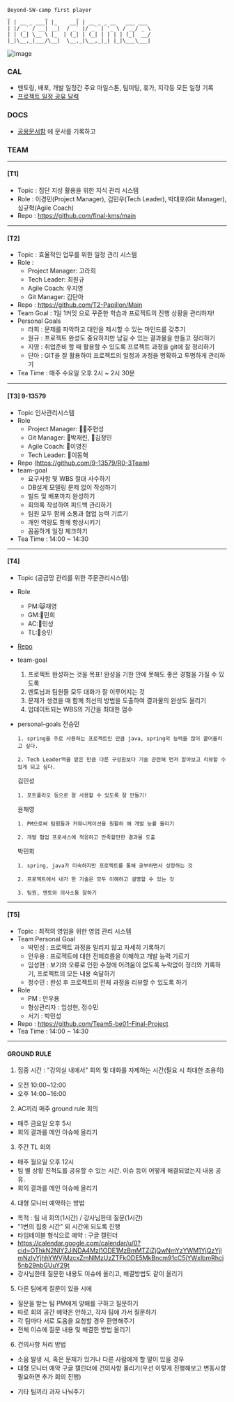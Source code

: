 ```
Beyond-SW-camp first player
_           _         _
| | __ _ ___| |_    __| | __ _ _ __   ___ ___
| |/ _` / __| __|  / _` |/ _` | '_ \ / __/ _ \
| | (_| \__ \ |_  | (_| | (_| | | | | (_|  __/
|_|\__,_|___/\__|  \__,_|\__,_|_| |_|\___\___|

```
![image](https://github.com/beyond-sw-camp/beyond-sw-camp-be01_finale_project/assets/87309910/765d9b05-cc37-46cd-bbbd-5cd4ceb2f59b)

### CAL
- 맨토링, 배포, 개발 일정간 주요 마일스톤, 팀미팅, 휴가, 지각등 모든 일정 기록
- [ 프로젝트 일정 공유 달력 ]( https://calendar.google.com/calendar/u/0?cid=NjEwOWQ2ZWY0NTA5YTYyMzBkNDQ0NmIzOTQ3NDQ5ZGZmYjAxMWRmYzU5NDgxYzk4YjA3MzNiYTBmNzQ1ZThjNUBncm91cC5jYWxlbmRhci5nb29nbGUuY29t )

### DOCS
- [공용문서함](https://drive.google.com/drive/folders/1neenhFGu6rSoFjx8ahKNsNMV5b78LC92?usp=drive_link) 에 문서를 기록하고
  
### TEAM
----
#### [T1]
- Topic : 집단 지성 활용을 위한 지식 관리 시스템
- Role : 이경민(Project Manager), 김민우(Tech Leader), 박대호(Git Manager), 심규혁(Agile Coach)
- Repo : https://github.com/final-kms/main
  
----
#### [T2]
- Topic : 효율적인 업무를 위한 일정 관리 시스템
- Role : 
     - Project Manager: 고라희
     - Tech Leader: 최원규
     - Agile Coach: 우지영
     - Git Manager: 김단아
- Repo : https://github.com/T2-Papillon/Main
- Team Goal : 1일 1커밋 으로 꾸준한 학습과 프로젝트의 진행 상황을 관리하자!
- Personal Goals
     - 라희 : 문제를 파악하고 대안을 제시할 수 있는 마인드를 갖추기
     - 원규 : 프로젝트 완성도 중요하지만 남길 수 있는 결과물을 만들고 정리하기
     - 지영 : 취업준비 할 때 활용할 수 있도록 프로젝트 과정을 git에 잘 정리하기
     - 단아 : GIT을 잘 활용하여 프로젝트의 일정과 과정을 명확하고 투명하게 관리하기
- Tea Time : 매주 수요일 오후 2시 ~ 2시 30분

----
#### [T3] 9-13579
- Topic 인사관리시스템
- Role
    - Project Manager: 🐻‍❄️주현성
    - Git Manager: 🐯박재린, 🐨김정민
    - Agile Coach: 🐰이영진
    - Tech Leader: 🐻이동혁
- Repo (https://github.com/9-13579/R0-3Team)
- team-goal
    - 요구사항 및 WBS 절대 사수하기
    - DB설계 모델링 문제 없이 작성하기
    - 빌드 및 배포까지 완성하기
    - 회의록 작성하여 피드백 관리하기
    - 팀원 모두 함께 소통과 협업 능력 기르기
    - 개인 역량도 함께 향상시키기
    - 꼼꼼하게 일정 체크하기
- Tea Time : 14:00 ~ 14:30
----
#### [T4]
- Topic (공급망 관리를 위한 주문관리시스템)
- Role
    - PM:😺채영
    - GM:🦔민희
    - AC:🐯민성
    - TL:🐹승민
- [Repo](https://github.com/team4-order/team4-main)

- team-goal
  1. 프로젝트 완성하는 것을 목표! 완성을 기한 안에 못해도 좋은 경험을 가질 수 있도록
  2. 멘토님과 팀원들 모두 대화가 잘 이루어지는 것
  3. 문제가 생겼을 때 함께 최선의 방법을 도출하여 결과물의 완성도 올리기
  4. 업데이트되는 WBS의 기간을 최대한 엄수

- personal-goals
    전승민
    ```
    1. spring을 주로 사용하는 프로젝트인 만큼 java, spring의 능력을 많이 끌어올리고 싶다.

    2. Tech Leader역을 맡은 만큼 다른 구성원보다 기술 관련해 먼저 알아보고 리뷰할 수 있게 되고 싶다.
    ```
    김민성
    ```
    1. 포트폴리오 등으로 잘 사용할 수 있도록 잘 만들기!
    ```
    윤채영
    ```
    1. PM으로써 팀원들과 커뮤니케이션을 원활히 해 개발 능률 올리기

    2. 개발 협업 프로세스에 적응하고 만족할만한 결과물 도출
    ```
    박민희
    ```
    1. spring, java가 미숙하지만 프로젝트를 통해 공부하면서 성장하는 것

    2. 프로젝트에서 내가 한 기술은 모두 이해하고 설명할 수 있는 것
 
    3. 팀원, 멘토와 의사소통 잘하기
    ```

----
#### [T5]
- Topic : 최적의 영업을 위한 영업 관리 시스템
- Team Personal Goal
  - 박민성 : 프로젝트 과정을 밀리지 않고 자세히 기록하기
  - 안우용 : 프로젝트에 대한 전체흐름을 이해하고 개발 능력 기르기
  - 임성현 : 보기와 오류로 인한 수정에 어려움이 없도록 누락없이 정리와 기록하기, 프로젝트의 모든 내용 숙달하기
  - 정수민 : 완성 후 프로젝트의 전체 과정을 리뷰할 수 있도록 하기
- Role
  - PM : 안우용
  - 형상관리자 : 임성현, 정수민 
  - 서기 : 박민성
- Repo : https://github.com/Team5-be01-Final-Project
- Tea Time : 14:00 ~ 14:30

----
#### GROUND RULE
1. 집중 시간 : "강의실 내에서" 회의 및 대화를 자제하는 시간(필요 시 최대한 조용히)
- 오전 10:00~12:00
- 오후 14:00~16:00
2. AC끼리 매주 ground rule 회의
- 매주 금요일 오후 5시
- 회의 결과를 메인 이슈에 올리기
3. 주간 TL 회의
- 매주 월요일 오후 12시
- 팀 별 상황 진척도를 공유할 수 있는 시간. 이슈 등이 어떻게 해결되었는지 내용 공유.
- 회의 결과를 메인 이슈에 올리기
4. 대형 모니터 예약하는 방법
- 목적 : 팀 내 회의(1시간) / 강사님한테 질문(1시간)
- "1번의 집중 시간" 외 시간에 되도록 진행
- 타임테이블 형식으로 예약 : 구글 캘린더
- https://calendar.google.com/calendar/u/0?cid=OThkN2NlY2JiNDA4MzI1ODE1MzBmMTZiZjQwNmYzYWM1YjQzYjlmNzIyYjhhYWVjMzcxZmNlMzUzZTFkODE5MkBncm91cC5jYWxlbmRhci5nb29nbGUuY29t
- 강사님한테 질문한 내용도 이슈에 올리고, 해결방법도 같이 올리기
5. 다른 팀에게 질문이 있을 시에
- 질문을 받는 팀 PM에게 양해를 구하고 질문하기
- 따로 회의 공간 예약은 안하고, 각자 팀에 가서 질문하기
- 각 팀마다 서로 도움을 요청할 경우 환영해주기
- 전체 이슈에 질문 내용 및 해결한 방법 올리기
6. 건의사항 처리 방법
- 소음 발생 시, 혹은 문제가 있거나 다른 사람에게 할 말이 있을 경우
- 대형 모니터 예약 구글 캘린더에 건의사항 올리기(우선 이렇게 진행해보고 변동사항 필요하면 추가 회의 진행)
* 기타
팀끼리 과자 나눠주기 
